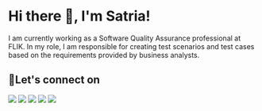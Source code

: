 # Hi there 👋, I'm Satria!
I am currently working as a Software Quality Assurance professional at FLIK. In my role, I am responsible for creating test scenarios and test cases based on the requirements provided by business analysts.

## 🔗Let's connect on
<p>
  <a href="https://www.linkedin.com/in/satriaaryawan" target="blank"><img src="https://img.shields.io/badge/-linkedin-181717?style=for-the-badge&logo=linkedin" /></a>
  <a href="https://www.hackerrank.com/profile/satriaaryawan_d1" target="blank"><img src="https://img.shields.io/badge/-hackerrank-181717?style=for-the-badge&logo=hackerrank" /></a>
  <a href="https://leetcode.com/u/satriaaryawan" target="blank"><img src="https://img.shields.io/badge/-leetcode-181717?style=for-the-badge&logo=leetcode" /></a>
  <a href="https://cryptohack.org/user/wolfrevo" target="blank"><img src="https://img.shields.io/badge/-cryptohack-181717?style=for-the-badge&logo=cryptohack" /></a>
  <a href=" https://tester.test.io/profile_pages/satria_aryawan" target="blank"><img src="https://img.shields.io/badge/-test.io-181717?style=for-the-badge&logo=test.io" /></a>
</p>
